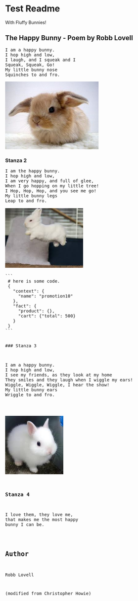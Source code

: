 # Test Readme

With Fluffy Bunnies!

## The Happy Bunny - Poem by Robb Lovell

<pre>
I am a happy bunny.
I hop high and low, 
I laugh, and I squeak and I
Squeak, Squeak, Go! 
My little bunny nose
Squinches to and fro.
</pre>

![Readme.md](images/fluffybunny1.jpg)

### Stanza 2

<pre>
I am the happy bunny.
I hop high and low,  
I am very happy, and full of glee, 
When I go hopping on my little tree! 
I Hop, Hop, Hop, and you see me go! 
My little bunny legs
Leap to and fro.
<//pre>
<img src="images/fluffybunny2.jpg" alt="Drawing" style="width:50%;"/>

``` 
 # here is some code.
 {
   "context": {
     "name": "promotion10"
   },
   "fact": {
     "product": {},
     "cart": {"total": 500}
   }
 }
```


### Stanza 3


<pre>
I am a happy bunny.
I hop high and low, 
I see my friends, as they look at my home
They smiles and they laugh when I wiggle my ears! 
Wiggle, Wiggle, Wiggle, I hear the show! 
My little bunny ears
Wriggle to and fro.
</pre>

![Readme.md](images/fluffybunny3.jpg)


### Stanza 4

<pre>
I love them, they love me, 
that makes me the most happy 
bunny I can be.
</pre>

## Author

Robb Lovell

(modified from Christopher Howie)